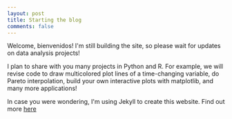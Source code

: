 ```yaml
---
layout: post
title: Starting the blog
comments: false
---
```


Welcome, bienvenidos! I'm still building the site, so please wait for updates on data analysis projects!

I plan to share with you many projects in Python and R. For example, we will revise code to draw multicolored plot lines of a time-changing variable, do Pareto interpolation, build your own interactive plots with matplotlib, and many more applications!

In case you were wondering, I'm using Jekyll to create this website. Find out more <a href='https://jekyllrb.com/'>here</a>
